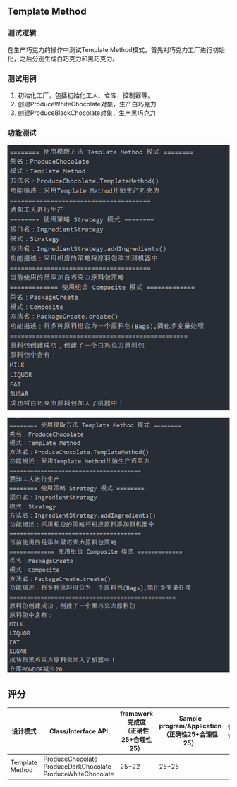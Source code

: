 ## Template Method

### 测试逻辑

在生产巧克力的操作中测试Template Method模式，首先对巧克力工厂进行初始化，之后分别生成白巧克力和黑巧克力。

### 测试用例

1. 初始化工厂，包括初始化工人、仓库、控制器等。
2. 创建ProduceWhiteChocolate对象，生产白巧克力
3. 创建ProduceBlackChocolate对象，生产黑巧克力

### 功能测试

![TemplateMethod1](../img/TemplateMethod1.png)

![TemplateMethod2](../img/TemplateMethod2.png)

## 评分

| 设计模式        | Class/Interface API                                          | framework完成度<br />（正确性25+合理性25） | Sample program/Application<br />（正确性25+合理性25） | 备注 |
| --------------- | ------------------------------------------------------------ | ------------------------------------------ | ----------------------------------------------------- | ---- |
| Template Method | ProduceChocolate<br />ProduceDarkChocolate<br />ProduceWhiteChocolate | 25+22                                      | 25+25                                                 |      |

